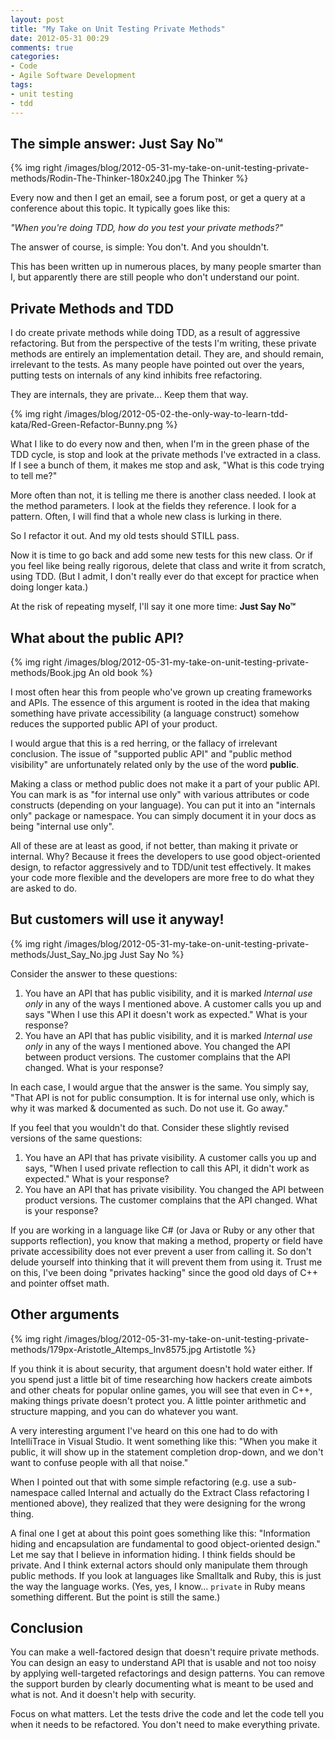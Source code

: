 ```yaml
---
layout: post
title: "My Take on Unit Testing Private Methods"
date: 2012-05-31 00:29
comments: true
categories: 
- Code
- Agile Software Development
tags:
- unit testing
- tdd
---
```


## The simple answer: Just Say No&trade;

{% img right /images/blog/2012-05-31-my-take-on-unit-testing-private-methods/Rodin-The-Thinker-180x240.jpg The Thinker %}

Every now and then I get an email, see a forum post, or get a query at a
conference about this topic. It typically goes like this:

*"When you're doing TDD, how do you test your private methods?"*

The answer of course, is simple: You don't. And you shouldn't.

This has been written up in numerous places, by many people smarter than I, but
apparently there are still people who don't understand our point.

## Private Methods and TDD

I do create private methods while doing TDD, as a result of aggressive
refactoring. But from the perspective of the tests I'm writing, these private
methods are entirely an implementation detail. They are, and should remain,
irrelevant to the tests.  As many people have pointed out over the years,
putting tests on internals of any kind inhibits free refactoring. 

They are internals, they are private... Keep them that way.

{% img right /images/blog/2012-05-02-the-only-way-to-learn-tdd-kata/Red-Green-Refactor-Bunny.png %}

What I like to do every now and then, when I'm in the green phase of the TDD
cycle, is stop and look at the private methods I've extracted in a class.  If I
see a bunch of them, it makes me stop and ask, "What is this code trying to
tell me?" 

More often than not, it is telling me there is another class needed.  I look at
the method parameters. I look at the fields they reference. I look for a
pattern.  Often, I will find that a whole new class is lurking in there.

So I refactor it out. And my old tests should STILL pass.

Now it is time to go back and add some new tests for this new class. Or if you
feel like being really rigorous, delete that class and write it from scratch,
using TDD. (But I admit, I don't really ever do that except for practice when
doing longer kata.)

At the risk of repeating myself, I'll say it one more time: **Just Say
No&trade;**

## What about the public API?

{% img right /images/blog/2012-05-31-my-take-on-unit-testing-private-methods/Book.jpg An old book %}

I most often hear this from people who've grown up creating frameworks and
APIs. The essence of this argument is rooted in the idea that making something
have private accessibility (a language construct) somehow reduces the supported
public API of your product.

I would argue that this is a red herring, or the fallacy of irrelevant
conclusion.  The issue of "supported public API" and "public method visibility"
are unfortunately related only by the use of the word **public**. 

Making a class or method public does not make it a part of your public API. You
can mark is as "for internal use only" with various attributes or code
constructs (depending on your language). You can put it into an "internals
only" package or namespace. You can simply document it in your docs as being
"internal use only".  

All of these are at least as good, if not better, than making it private or
internal. Why? Because it frees the developers to use good object-oriented
design, to refactor aggressively and to TDD/unit test effectively. It makes
your code more flexible and the developers are more free to do what they are
asked to do.

## But customers will use it anyway!

{% img right /images/blog/2012-05-31-my-take-on-unit-testing-private-methods/Just_Say_No.jpg Just Say No %}

Consider the answer to these questions:

1.	You have an API that has public visibility, and it is marked *Internal use
   only* in any of the ways I mentioned above. A customer calls you up and says
   "When I use this API it doesn't work as expected." What is your response?
2.	You have an API that has public visibility, and it is marked *Internal use
   only* in any of the ways I mentioned above. You changed the API between
   product versions. The customer complains that the API changed. What is your
   response?

In each case, I would argue that the answer is the same. You simply say, "That
API is not for public consumption. It is for internal use only, which is why it
was marked & documented as such. Do not use it. Go away."

If you feel that you wouldn't do that. Consider these slightly revised versions
of the same questions:

1.	You have an API that has private visibility. A customer calls you up and
   says, "When I used private reflection to call this API, it didn't work as
   expected." What is your response?
2.	You have an API that has private visibility. You changed the API between
   product versions. The customer complains that the API changed. What is your
   response?

If you are working in a language like C# (or Java or Ruby or any other that
supports reflection), you know that making a method, property or field have
private accessibility does not ever prevent a user from calling it. So don't
delude yourself into thinking that it will prevent them from using it. Trust me
on this, I've been doing "privates hacking" since the good old days of C++ and
pointer offset math. 

## Other arguments

{% img right /images/blog/2012-05-31-my-take-on-unit-testing-private-methods/179px-Aristotle_Altemps_Inv8575.jpg Artistotle %}

If you think it is about security, that argument doesn't hold water either. If
you spend just a little bit of time researching how hackers create aimbots and
other cheats for popular online games, you will see that even in C++, making
things private doesn't protect you. A little pointer arithmetic and structure
mapping, and you can do whatever you want.

A very interesting argument I've heard on this one had to do with IntelliTrace
in Visual Studio. It went something like this: "When you make it public, it
will show up in the statement completion drop-down, and we don't want to confuse
people with all that noise."

When I pointed out that with some simple refactoring (e.g. use a sub-namespace
called Internal and actually do the Extract Class refactoring I mentioned
above), they realized that they were designing for the wrong thing.

A final one I get at about this point goes something like this: "Information
hiding and encapsulation are fundamental to good object-oriented design." Let
me say that I believe in information hiding. I think fields should be private.
And I think external actors should only manipulate them through public methods.
If you look at languages like Smalltalk and Ruby, this is just the way the
language works.  (Yes, yes, I know... `private` in Ruby means something
different. But the point is still the same.)

## Conclusion

You can make a well-factored design that doesn't require private methods.  You
can design an easy to understand API that is usable and not too noisy by
applying well-targeted refactorings and design patterns. You can remove the
support burden by clearly documenting what is meant to be used and what is not.
And it doesn't help with security.

Focus on what matters. Let the tests drive the code and let the code tell you
when it needs to be refactored. You don't need to make everything private.
